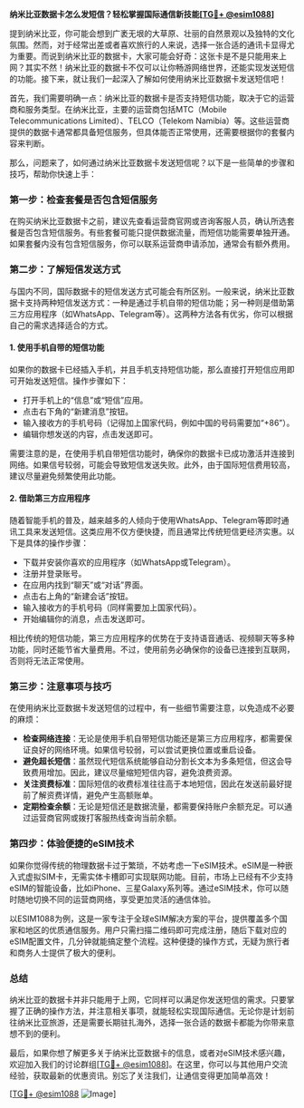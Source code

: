 **纳米比亚数据卡怎么发短信？轻松掌握国际通信新技能[[TG💪+ @esim1088](https://t.me/s/esim1088)]**

提到纳米比亚，你可能会想到广袤无垠的大草原、壮丽的自然景观以及独特的文化氛围。然而，对于经常出差或者喜欢旅行的人来说，选择一张合适的通讯卡显得尤为重要。而说到纳米比亚的数据卡，大家可能会好奇：这张卡是不是只能用来上网？其实不然！纳米比亚的数据卡不仅可以让你畅游网络世界，还能实现发送短信的功能。接下来，就让我们一起深入了解如何使用纳米比亚数据卡发送短信吧！

首先，我们需要明确一点：纳米比亚的数据卡是否支持短信功能，取决于它的运营商和服务类型。在纳米比亚，主要的运营商包括MTC（Mobile Telecommunications Limited）、TELCO（Telekom Namibia）等。这些运营商提供的数据卡通常都具备短信服务，但具体能否正常使用，还需要根据你的套餐内容来判断。

那么，问题来了，如何通过纳米比亚数据卡发送短信呢？以下是一些简单的步骤和技巧，帮助你快速上手：

### **第一步：检查套餐是否包含短信服务**
在购买纳米比亚数据卡之前，建议先查看运营商官网或咨询客服人员，确认所选套餐是否包含短信服务。有些套餐可能只提供数据流量，而短信功能需要单独开通。如果套餐内没有包含短信服务，你可以联系运营商申请添加，通常会有额外费用。

### **第二步：了解短信发送方式**
与国内不同，国际数据卡的短信发送方式可能会有所区别。一般来说，纳米比亚数据卡支持两种短信发送方式：一种是通过手机自带的短信功能；另一种则是借助第三方应用程序（如WhatsApp、Telegram等）。这两种方法各有优劣，你可以根据自己的需求选择适合的方式。

#### **1. 使用手机自带的短信功能**
如果你的数据卡已经插入手机，并且手机支持短信功能，那么直接打开短信应用即可开始发送短信。操作步骤如下：
- 打开手机上的“信息”或“短信”应用。
- 点击右下角的“新建消息”按钮。
- 输入接收方的手机号码（记得加上国家代码，例如中国的号码需要加“+86”）。
- 编辑你想发送的内容，点击发送即可。

需要注意的是，在使用手机自带短信功能时，确保你的数据卡已成功激活并连接到网络。如果信号较弱，可能会导致短信发送失败。此外，由于国际短信费用较高，建议尽量避免频繁使用此功能。

#### **2. 借助第三方应用程序**
随着智能手机的普及，越来越多的人倾向于使用WhatsApp、Telegram等即时通讯工具来发送短信。这类应用不仅方便快捷，而且通常比传统短信更经济实惠。以下是具体的操作步骤：
- 下载并安装你喜欢的应用程序（如WhatsApp或Telegram）。
- 注册并登录账号。
- 在应用内找到“聊天”或“对话”界面。
- 点击右上角的“新建会话”按钮。
- 输入接收方的手机号码（同样需要加上国家代码）。
- 开始编辑你的消息，点击发送即可。

相比传统的短信功能，第三方应用程序的优势在于支持语音通话、视频聊天等多种功能，同时还能节省大量费用。不过，使用前务必确保你的设备已连接到互联网，否则将无法正常使用。

### **第三步：注意事项与技巧**
在使用纳米比亚数据卡发送短信的过程中，有一些细节需要注意，以免造成不必要的麻烦：
- **检查网络连接**：无论是使用手机自带短信功能还是第三方应用程序，都需要保证良好的网络环境。如果信号较弱，可以尝试更换位置或重启设备。
- **避免超长短信**：虽然现代短信系统能够自动分割长文本为多条短信，但这会导致费用增加。因此，建议尽量缩短短信内容，避免浪费资源。
- **关注资费标准**：国际短信的收费标准往往高于本地短信，因此在发送前最好提前了解资费详情，避免产生高额账单。
- **定期检查余额**：无论是短信还是数据流量，都需要保持账户余额充足。可以通过运营商官网或拨打客服热线查询当前余额。

### **第四步：体验便捷的eSIM技术**
如果你觉得传统的物理数据卡过于繁琐，不妨考虑一下eSIM技术。eSIM是一种嵌入式虚拟SIM卡，无需实体卡槽即可实现联网功能。目前，市场上已经有不少支持eSIM的智能设备，比如iPhone、三星Galaxy系列等。通过eSIM技术，你可以随时随地切换不同的运营商网络，享受更加灵活的通信体验。

以ESIM1088为例，这是一家专注于全球eSIM解决方案的平台，提供覆盖多个国家和地区的优质通信服务。用户只需扫描二维码即可完成注册，随后下载对应的eSIM配置文件，几分钟就能搞定整个流程。这种便捷的操作方式，无疑为旅行者和商务人士提供了极大的便利。

### **总结**
纳米比亚的数据卡并非只能用于上网，它同样可以满足你发送短信的需求。只要掌握了正确的操作方法，并注意相关事项，就能轻松实现国际通信。无论你是计划前往纳米比亚旅游，还是需要长期驻扎海外，选择一张合适的数据卡都能为你带来意想不到的便利。

最后，如果你想了解更多关于纳米比亚数据卡的信息，或者对eSIM技术感兴趣，欢迎加入我们的讨论群组[[TG💪+ @esim1088](https://t.me/s/esim1088)]。在这里，你可以与其他用户交流经验，获取最新的优惠资讯。别忘了关注我们，让通信变得更加简单高效！

[[TG💪+ @esim1088](https://t.me/s/esim1088) ![Image](https://i.postimg.cc/4NQfJmqS/Snipaste-2025-05-13-00-14-12.png)]